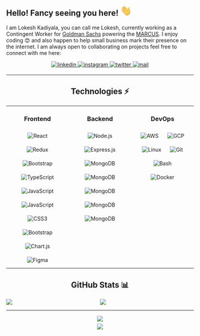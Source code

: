 ## Hello! Fancy seeing you here! <img src="./wave.gif" width="30px">

I am Lokesh Kadiyala, you can call me Lokesh, currently working as a Contingent Worker for [Goldman Sachs](https://www.goldmansachs.com/index.html) powering the [MARCUS](https://www.marcus.co.uk/uk/en). I enjoy coding :heart_eyes: and also happen to help small business mark their presence on the internet. I am always open to collaborating on projects feel free to connect with me here:

<div align="center">
<a href="https://www.linkedin.com/in/lokesh-kadiyala-23b761159/" target="_blank">
<img src=https://img.shields.io/badge/linkedin-%231E77B5.svg?&style=for-the-badge&logo=linkedin&logoColor=white alt=linkedin style="margin-bottom: 5px;" />
</a>

<a href="https://www.instagram.com" target="_blank">
<img src=https://img.shields.io/badge/-instagram-%23000.svg?&style=for-the-badge&logo=instagram&logoColor=white alt=instagram style="margin-bottom: 5px;" />
</a>

<a href="https://twitter.com/kadiyala_lokesh" target="_blank">
<img src=https://img.shields.io/badge/-twitter-%2300acee.svg?&style=for-the-badge&logo=twitter&logoColor=white alt=twitter style="margin-bottom: 5px;" />
</a>

<a href="mailto:lokad315@gmail.com" target="_blank">
<img src=https://img.shields.io/badge/Gmail-%23c14438.svg?&style=for-the-badge&logo=Gmail&logoColor=white alt=mail style="margin-bottom: 5px;" />
</a>

---

## Technologies :zap:

<table><tr>

<td valign="top" width="33%">

<div align="center">

### Frontend
<img style="margin: 10px" src="https://profilinator.rishav.dev/skills-assets/react-original-wordmark.svg" alt="React" height="50" />
<img style="margin: 10px" src="https://profilinator.rishav.dev/skills-assets/redux-original.svg" alt="Redux" height="50" />
<img style="margin: 10px" src="https://profilinator.rishav.dev/skills-assets/graphql.png" alt="Bootstrap" height="50" />
<img style="margin: 10px" src="https://profilinator.rishav.dev/skills-assets/typescript-original.svg" alt="TypeScript" height="50" />
<img style="margin: 10px" src="https://profilinator.rishav.dev/skills-assets/javascript-original.svg" alt="JavaScript" height="50" />
<img style="margin: 10px" src="https://profilinator.rishav.dev/skills-assets/webpack-original.svg" alt="JavaScript" height="50" />
<img style="margin: 10px" src="https://profilinator.rishav.dev/skills-assets/sass-original.svg" alt="CSS3" height="50" />
<img style="margin: 10px" src="https://profilinator.rishav.dev/skills-assets/bootstrap-plain.svg" alt="Bootstrap" height="50" />
<img style="margin: 10px" src="https://profilinator.rishav.dev/skills-assets/logo-title.svg" alt="Chart.js" height="50" />
<img style="margin: 10px" src="https://profilinator.rishav.dev/skills-assets/figma-icon.svg" alt="Figma" height="50" />

</div>
</td>

<td valign="top" width="33%">

<div align="center">

### Backend
<img style="margin: 10px" src="https://profilinator.rishav.dev/skills-assets/nodejs-original-wordmark.svg" alt="Node.js" height="50" />
<img style="margin: 10px" src="https://profilinator.rishav.dev/skills-assets/express-original-wordmark.svg" alt="Express.js" height="50" />
<img style="margin: 10px" src="https://profilinator.rishav.dev/skills-assets/java-original-wordmark.svg" alt="MongoDB" height="50" />
<img style="margin: 10px" src="https://profilinator.rishav.dev/skills-assets/springio-icon.svg" alt="MongoDB" height="50" />
<img style="margin: 10px" src="https://profilinator.rishav.dev/skills-assets/mongodb-original-wordmark.svg" alt="MongoDB" height="50" />
<img style="margin: 10px" src="https://profilinator.rishav.dev/skills-assets/redis-original-wordmark.svg" alt="MongoDB" height="50" />
<img style="margin: 10px" src="https://profilinator.rishav.dev/skills-assets/php-original.svg" alt="MongoDB" height="50" />

</div>
</td>

<td valign="top" width="33%">

<div align="center">

### DevOps
<img style="margin: 10px" src="https://profilinator.rishav.dev/skills-assets/amazonwebservices-original-wordmark.svg" alt="AWS" height="50" />
<img style="margin: 10px" src="https://profilinator.rishav.dev/skills-assets/google_cloud-icon.svg" alt="GCP" height="50" />
<img style="margin: 10px" src="https://profilinator.rishav.dev/skills-assets/linux-original.svg" alt="Linux" height="50" />
<img style="margin: 10px" src="https://profilinator.rishav.dev/skills-assets/git-scm-icon.svg" alt="Git" height="50" />
<img style="margin: 10px" src="https://profilinator.rishav.dev/skills-assets/gnu_bash-icon.svg" alt="Bash" height="50" />
<img style="margin: 10px" src="https://profilinator.rishav.dev/skills-assets/docker-original-wordmark.svg" alt="Docker" height="50" />

</div>
</td>

</tr></table>

## GitHub Stats :bar_chart:
<div style="display: flex">
<img src="https://github-readme-stats.vercel.app/api?username=lokesh-kadiyala98&show_icons=true&count_private=true&hide_border=true&include_all_commits=true&theme=radical" style="width: 50%;" />

<img src="https://github-readme-stats.vercel.app/api/top-langs/?username=lokesh-kadiyala98&hide=TeX&layout=compact&theme=radical" style="width: 50%" />
</div>

---

<img src="https://spotify-github-profile.vercel.app/api/view?uid=bfpa30bhhw0n5783pcefqkmq8&cover_image=true" />

<br />

<img src="https://visitor-badge.laobi.icu/badge?page_id=lokesh-kadiyala98.lokesh-kadiyala98" align="center" />

</div>